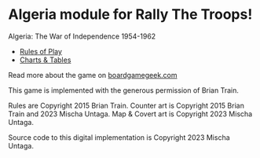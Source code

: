 # Algeria module for Rally The Troops!

Algeria: The War of Independence 1954-1962

* [Rules of Play](https://mischau8.github.io/algeria/info/rules.html)
* [Charts & Tables](https://mischau8.github.io/algeria/info/charts.html)

Read more about the game on [boardgamegeek.com](https://boardgamegeek.com/boardgame/11293/algeria-war-independence-1954-1962)

This game is implemented with the generous permission of Brian Train.

Rules are Copyright 2015 Brian Train.
Counter art is Copyright 2015 Brian Train and 2023 Mischa Untaga.
Map & Covert art is Copyright 2023 Mischa Untaga.

Source code to this digital implementation is Copyright 2023 Mischa Untaga.

